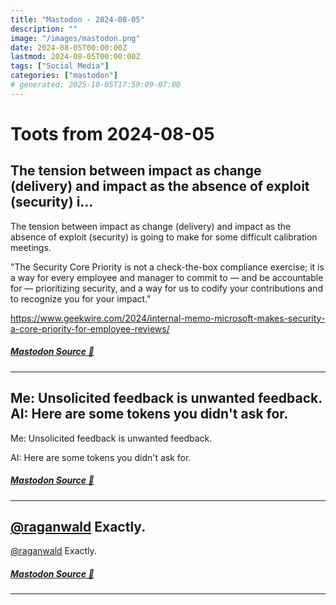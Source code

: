 ```yaml
---
title: "Mastodon - 2024-08-05"
description: ""
image: "/images/mastodon.png"
date: 2024-08-05T00:00:00Z
lastmod: 2024-08-05T00:00:00Z
tags: ["Social Media"]
categories: ["mastodon"]
# generated: 2025-10-05T17:59:09-07:00
---
```


# Toots from 2024-08-05

## The tension between impact as change (delivery) and impact as the absence of exploit (security) i...

The tension between impact as change (delivery) and impact as the absence of exploit (security) is going to make for some difficult calibration meetings.

"The Security Core Priority is not a check-the-box compliance exercise; it is a way for every employee and manager to commit to — and be accountable for — prioritizing security, and a way for us to codify your contributions and to recognize you for your impact."

<https://www.geekwire.com/2024/internal-memo-microsoft-makes-security-a-core-priority-for-employee-reviews/>

##### [Mastodon Source 🐘](https://hachyderm.io/@mweagle/112911398575279046)

---

## Me: Unsolicited feedback is unwanted feedback.  AI: Here are some tokens you didn't ask for.

Me: Unsolicited feedback is unwanted feedback.

AI: Here are some tokens you didn't ask for.

##### [Mastodon Source 🐘](https://hachyderm.io/@mweagle/112910403615528639)

---

## [@raganwald](https://social.bau-ha.us/@raganwald) Exactly.

[@raganwald](https://social.bau-ha.us/@raganwald) Exactly.

##### [Mastodon Source 🐘](https://hachyderm.io/@mweagle/112910307728221107)

---

